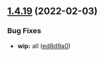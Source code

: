 ## [1.4.19](https://github.com/knitkode/kjam/compare/v1.4.18...v1.4.19) (2022-02-03)

### Bug Fixes

- **wip:** all ([ed8d9a0](https://github.com/knitkode/kjam/commit/ed8d9a0ceb44cb481dfff148ba37d6fafdc3f175))
